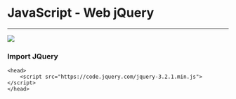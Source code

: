 # JavaScript - Web jQuery
<hr>

<img src="https://s3.amazonaws.com/intranet-projects-files/holbertonschool-higher-level_programming+/305/4724718.jpg"/>

### Import JQuery
```
<head>
    <script src="https://code.jquery.com/jquery-3.2.1.min.js"></script>
</head>
```